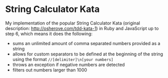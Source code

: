 # String Calculator Kata

My implementation of the popular String Calculator Kata (original description: http://osherove.com/tdd-kata-1) in Ruby and JavaScript up to step 6, which means it does the following:
* sums an unlimited amount of comma separated numbers provided as a string
* allows for custom separators to be defined at the beginning of the string using the format `//[delimiter]\n[your numbers]`
* throws an exception if negative numbers are detected
* filters out numbers larger than 1000
